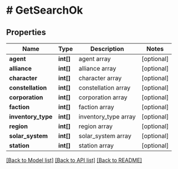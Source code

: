 # # GetSearchOk

## Properties

Name | Type | Description | Notes
------------ | ------------- | ------------- | -------------
**agent** | **int[]** | agent array | [optional] 
**alliance** | **int[]** | alliance array | [optional] 
**character** | **int[]** | character array | [optional] 
**constellation** | **int[]** | constellation array | [optional] 
**corporation** | **int[]** | corporation array | [optional] 
**faction** | **int[]** | faction array | [optional] 
**inventory_type** | **int[]** | inventory_type array | [optional] 
**region** | **int[]** | region array | [optional] 
**solar_system** | **int[]** | solar_system array | [optional] 
**station** | **int[]** | station array | [optional] 

[[Back to Model list]](../../README.md#documentation-for-models) [[Back to API list]](../../README.md#documentation-for-api-endpoints) [[Back to README]](../../README.md)


